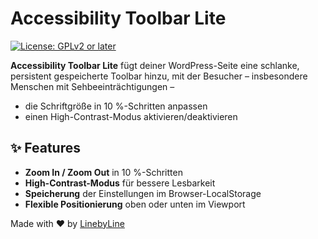 # Accessibility Toolbar Lite

[![License: GPLv2 or later](https://img.shields.io/badge/License-GPLv2%2B-blue.svg)](https://www.gnu.org/licenses/gpl-2.0.html)

**Accessibility Toolbar Lite** fügt deiner WordPress-Seite eine schlanke, persistent gespeicherte Toolbar hinzu, mit der Besucher – insbesondere Menschen mit Sehbeeinträchtigungen –   
- die Schriftgröße in 10 %-Schritten anpassen  
- einen High-Contrast-Modus aktivieren/deaktivieren  


## ✨ Features  
- **Zoom In / Zoom Out** in 10 %-Schritten  
- **High-Contrast-Modus** für bessere Lesbarkeit  
- **Speicherung** der Einstellungen im Browser-LocalStorage  
- **Flexible Positionierung** oben oder unten im Viewport  

Made with ♥ by [LinebyLine](https://linebyline.de)
